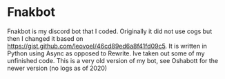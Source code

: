 # Fnakbot
Fnakbot is my discord bot that I coded.
Originally it did not use cogs but then I changed it based on https://gist.github.com/leovoel/46cd89ed6a8f41fd09c5.
It is written in Python using Async as opposed to Rewrite.
Ive taken out some of my unfinished code.
This is a very old version of my bot, see Oshabott for the newer version (no logs as of 2020)

